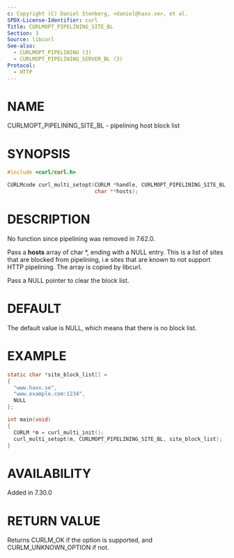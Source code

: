 ```yaml
---
c: Copyright (C) Daniel Stenberg, <daniel@haxx.se>, et al.
SPDX-License-Identifier: curl
Title: CURLMOPT_PIPELINING_SITE_BL
Section: 3
Source: libcurl
See-also:
  - CURLMOPT_PIPELINING (3)
  - CURLMOPT_PIPELINING_SERVER_BL (3)
Protocol:
  - HTTP
---
```


# NAME

CURLMOPT_PIPELINING_SITE_BL - pipelining host block list

# SYNOPSIS

~~~c
#include <curl/curl.h>

CURLMcode curl_multi_setopt(CURLM *handle, CURLMOPT_PIPELINING_SITE_BL,
                            char **hosts);
~~~

# DESCRIPTION

No function since pipelining was removed in 7.62.0.

Pass a **hosts** array of char *, ending with a NULL entry. This is a list
of sites that are blocked from pipelining, i.e sites that are known to not
support HTTP pipelining. The array is copied by libcurl.

Pass a NULL pointer to clear the block list.

# DEFAULT

The default value is NULL, which means that there is no block list.

# EXAMPLE

~~~c
static char *site_block_list[] =
{
  "www.haxx.se",
  "www.example.com:1234",
  NULL
};

int main(void)
{
  CURLM *m = curl_multi_init();
  curl_multi_setopt(m, CURLMOPT_PIPELINING_SITE_BL, site_block_list);
}
~~~

# AVAILABILITY

Added in 7.30.0

# RETURN VALUE

Returns CURLM_OK if the option is supported, and CURLM_UNKNOWN_OPTION if not.
